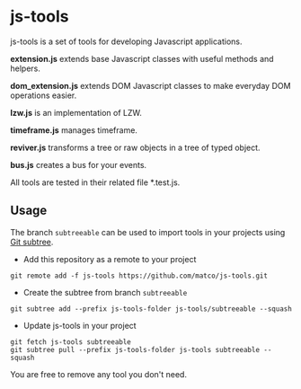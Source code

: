 js-tools
==========
js-tools is a set of tools for developing Javascript applications.

**extension.js** extends base Javascript classes with useful methods and helpers.

**dom_extension.js** extends DOM Javascript classes to make everyday DOM operations easier.

**lzw.js** is an implementation of LZW.

**timeframe.js** manages timeframe.

**reviver.js** transforms a tree or raw objects in a tree of typed object.

**bus.js** creates a bus for your events.

All tools are tested in their related file *.test.js.

Usage
----------
The branch ```subtreeable``` can be used to import tools in your projects using [Git subtree](http://git-scm.com/book/ch6-7.html).
* Add this repository as a remote to your project
```
git remote add -f js-tools https://github.com/matco/js-tools.git
```
* Create the subtree from branch ```subtreeable```
```
git subtree add --prefix js-tools-folder js-tools/subtreeable --squash
```
* Update js-tools in your project
```
git fetch js-tools subtreeable
git subtree pull --prefix js-tools-folder js-tools subtreeable --squash
```

You are free to remove any tool you don't need.

